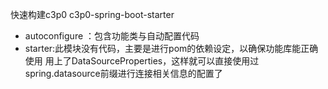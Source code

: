 快速构建c3p0
c3p0-spring-boot-starter
- autoconfigure ：包含功能类与自动配置代码
- starter:此模块没有代码，主要是进行pom的依赖设定，以确保功能库能正确使用
用上了DataSourceProperties，这样就可以直接使用过spring.datasource前缀进行连接相关信息的配置了
